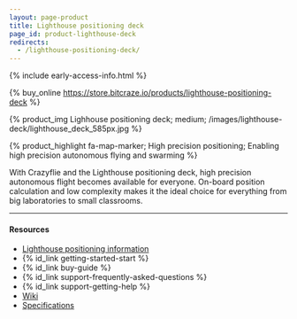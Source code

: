 ```yaml
---
layout: page-product
title: Lighthouse positioning deck
page_id: product-lighthouse-deck
redirects:
  - /lighthouse-positioning-deck/
---
```


{% include early-access-info.html %}

{% buy_online https://store.bitcraze.io/products/lighthouse-positioning-deck %}

{% product_img Lighhouse positioning deck; medium;
/images/lighthouse-deck/lighthouse_deck_585px.jpg
%}

{% product_highlight
fa-map-marker;
High precision positioning;
Enabling high precision autonomous flying and swarming
%}

With Crazyflie and the Lighthouse positioning deck, high precision autonomous flight becomes
available for everyone. On-board position calculation and low complexity makes
it the ideal choice for everything from big laboratories to small classrooms.

---

#### Resources

- [Lighthouse positioning information](/documentation/repository/crazyflie-firmware/master/lighthouse_overview/)
- {% id_link getting-started-start %}
- {% id_link buy-guide %}
- {% id_link support-frequently-asked-questions %}
- {% id_link support-getting-help %}
- [Wiki](https://wiki.bitcraze.io/projects:crazyflie2:expansionboards:lighthouse)
- [Specifications](https://store.bitcraze.io/collections/positioning/products/lighthouse-positioing-deck)
